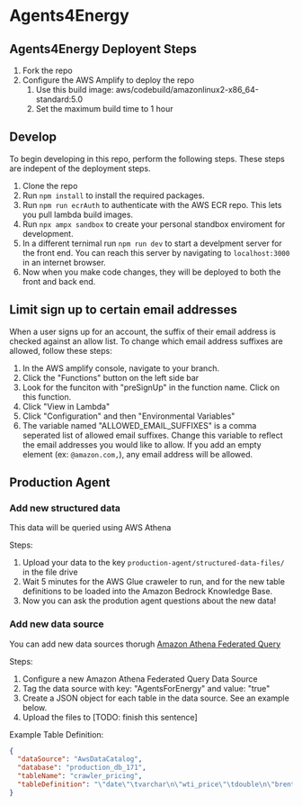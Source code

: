 # Agents4Energy

## Agents4Energy Deployent Steps

1. Fork the repo
1. Configure the AWS Amplify to deploy the repo
    1. Use this build image: aws/codebuild/amazonlinux2-x86_64-standard:5.0
    1. Set the maximum build time to 1 hour

## Develop

To begin developing in this repo, perform the following steps. These steps are indepent of the deployment steps.

1. Clone the repo
1. Run `npm install` to install the required packages.
1. Run `npm run ecrAuth` to authenticate with the AWS ECR repo. This lets you pull lambda build images.
1. Run `npx ampx sandbox` to create your personal standbox enviroment for development.
1. In a different ternimal run `npm run dev` to start a develpment server for the front end. You can reach this server by navigating to `localhost:3000` in an internet browser.
1. Now when you make code changes, they will be deployed to both the front and back end.

## Limit sign up to certain email addresses

When a user signs up for an account, the suffix of their email address is checked against an allow list.
To change which email address suffixes are allowed, follow these steps:

1. In the AWS amplify console, navigate to your branch.
1. Click the "Functions" button on the left side bar
1. Look for the funciton with "preSignUp" in the function name. Click on this function.
1. Click "View in Lambda"
1. Click "Configuration" and then "Environmental Variables"
1. The variable named "ALLOWED_EMAIL_SUFFIXES" is a comma seperated list of allowed email suffixes. Change this variable to reflect the email addresses you would like to allow. If you add an empty element (ex: `@amazon.com,`), any email address will be allowed.

## Production Agent

### Add new structured data

This data will be queried using AWS Athena

Steps:

1. Upload your data to the key `production-agent/structured-data-files/` in the file drive
1. Wait 5 minutes for the AWS Glue craweler to run, and for the new table definitions to be loaded into the Amazon Bedrock Knowledge Base.
1. Now you can ask the prodution agent questions about the new data!

### Add new data source

You can add new data sources thorugh [Amazon Athena Federated Query](https://docs.aws.amazon.com/athena/latest/ug/connect-to-a-data-source.html)

Steps:

1. Configure a new Amazon Athena Federated Query Data Source
2. Tag the data source with key: "AgentsForEnergy" and value: "true"
3. Create a JSON object for each table in the data source. See an example below.
4. Upload the files to [TODO: finish this sentence]

Example Table Definition:

```json
{
  "dataSource": "AwsDataCatalog",
  "database": "production_db_171",
  "tableName": "crawler_pricing",
  "tableDefinition": "\"date\"\tvarchar\n\"wti_price\"\tdouble\n\"brent_price\"\tdouble\n\"volume\"\tbigint"
}
```
